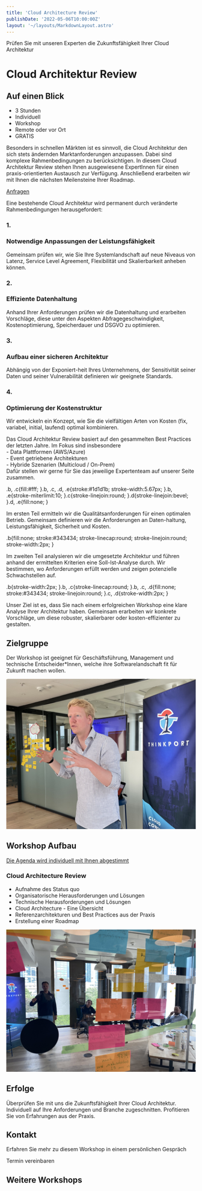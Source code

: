 ```yaml
---
title: 'Cloud Architecture Review'
publishDate: '2022-05-06T10:00:00Z'
layout: '~/layouts/MarkdownLayout.astro'
---
```


Prüfen Sie mit unseren Experten die Zukunftsfähigkeit Ihrer Cloud Architektur

# Cloud Architektur Review

## Auf einen Blick

- 3 Stunden
- Individuell
- Workshop
- Remote oder vor Ort
- GRATIS

Besonders in schnellen Märkten ist es sinnvoll, die Cloud Architektur den sich stets ändernden Marktanforderungen anzupassen. Dabei sind komplexe Rahmenbedingungen zu berücksichtigen. In diesem Cloud Architektur Review stehen Ihnen ausgewiesene ExpertInnen für einen praxis-orientierten Austausch zur Verfügung. Anschließend erarbeiten wir mit Ihnen die nächsten Meilensteine Ihrer Roadmap.

[Anfragen](#sec1)[](https://thinkport.digital/wp-content/uploads/2021/09/IMG_1846.png)[](https://thinkport.digital/wp-content/uploads/2021/09/IMG_0007.png)[](https://thinkport.digital/wp-content/uploads/2022/05/Soforthilfe1.png)[](https://thinkport.digital/wp-content/uploads/2021/09/IMG_1876.png)

Eine bestehende Cloud Architektur wird permanent durch veränderte Rahmenbedingungen herausgefordert:

### 1.

### Notwendige Anpassungen der Leistungsfähigkeit

Gemeinsam prüfen wir, wie Sie Ihre Systemlandschaft auf neue Niveaus von Latenz, Service Level Agreement, Flexibilität und Skalierbarkeit anheben können.

### 2.

### Effiziente Datenhaltung

Anhand Ihrer Anforderungen prüfen wir die Datenhaltung und erarbeiten Vorschläge, diese unter den Aspekten Abfragegeschwindigkeit, Kostenoptimierung, Speicherdauer und DSGVO zu optimieren.

### 3.

### Aufbau einer sicheren Architektur

Abhängig von der Exponiert-heit Ihres Unternehmens, der Sensitivität seiner Daten und seiner Vulnerabilität definieren wir geeignete Standards.

### 4.

### Optimierung der Kostenstruktur

Wir entwickeln ein Konzept, wie Sie die vielfältigen Arten von Kosten (fix, variabel, initial, laufend) optimal kombinieren.

[](https://thinkport.digital/wp-content/uploads/2021/09/IMG_1859.png)[](https://thinkport.digital/wp-content/uploads/2022/03/Karriere4.png)[](https://thinkport.digital/wp-content/uploads/2021/08/Screen-Shot-2021-08-20T10:00:00Z-at-9.08.55-AM.png)

Das Cloud Architektur Review basiert auf den gesammelten Best Practices der letzten Jahre. Im Fokus sind insbesondere  
\- Data Plattformen (AWS/Azure)  
\- Event getriebene Architekturen  
\- Hybride Szenarien (Multicloud / On-Prem)  
Dafür stellen wir gerne für Sie das jeweilige Expertenteam auf unserer Seite zusammen.

.b, .c{fill:#fff; }.b, .c, .d, .e{stroke:#1d1d1b; stroke-width:5.67px; }.b, .e{stroke-miterlimit:10; }.c{stroke-linejoin:round; }.d{stroke-linejoin:bevel; }.d, .e{fill:none; }

Im ersten Teil ermitteln wir die Qualitätsanforderungen für einen optimalen Betrieb. Gemeinsam definieren wir die Anforderungen an Daten-haltung, Leistungsfähigkeit, Sicherheit und Kosten.

.b{fill:none; stroke:#343434; stroke-linecap:round; stroke-linejoin:round; stroke-width:2px; }

Im zweiten Teil analysieren wir die umgesetzte Architektur und führen anhand der ermittelten Kriterien eine Soll-Ist-Analyse durch. Wir bestimmen, wo Anforderungen erfüllt werden und zeigen potenzielle Schwachstellen auf.

.b{stroke-width:2px; }.b, .c{stroke-linecap:round; }.b, .c, .d{fill:none; stroke:#343434; stroke-linejoin:round; }.c, .d{stroke-width:2px; }

Unser Ziel ist es, dass Sie nach einem erfolgreichen Workshop eine klare Analyse Ihrer Architektur haben. Gemeinsam erarbeiten wir konkrete Vorschläge, um diese robuster, skalierbarer oder kosten-effizienter zu gestalten.

## Zielgruppe

Der Workshop ist geeignet für Geschäftsführung, Management und technische Entscheider\*Innen, welche ihre Softwarelandschaft fit für Zukunft machen wollen.

![workshop picture](images/IMG_1869-1024x810.png)

## Workshop Aufbau

[Die Agenda wird individuell mit Ihnen abgestimmt](https://www.hashicorp.com/)

### Cloud Architecture Review

- Aufnahme des Status quo
- Organisatorische Herausforderungen und Lösungen
- Technische Herausforderungen und Lösungen
- Cloud Architecture - Eine Übersicht
- Referenzarchitekturen und Best Practices aus der Praxis
- Erstellung einer Roadmap

![workshop picture](images/IMG_0028-2-1024x768.png)

## Erfolge

Überprüfen Sie mit uns die Zukunftsfähigkeit Ihrer Cloud Architektur. Individuell auf Ihre Anforderungen und Branche zugeschnitten. Profitieren Sie von Erfahrungen aus der Praxis.

## Kontakt

Erfahren Sie mehr zu diesem Workshop in einem persönlichen Gespräch

Termin vereinbaren

## Weitere Workshops
